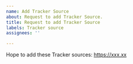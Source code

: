```yaml
---
name: Add Tracker Source
about: Request to add Tracker Source.
title: Request to add Tracker Source
labels: Tracker source
assignees: ''

---
```


Hope to add these Tracker sources:
https://xxx.xx
